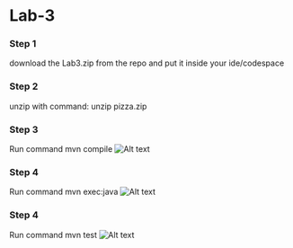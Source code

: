 # Lab-3
### Step 1
download the Lab3.zip from the repo and put it inside your ide/codespace

### Step 2
unzip with command:       unzip pizza.zip

### Step 3
Run command        mvn compile
![Alt text](https://github.com/user-attachments/assets/e719481f-b2f3-4094-ab11-c74bed1f8fa4)

### Step 4
Run command        mvn exec:java
![Alt text](https://github.com/user-attachments/assets/3ad4b439-e2f0-49ee-9a5e-ef27c78552c4)


### Step 4
Run command        mvn test
![Alt text](https://github.com/user-attachments/assets/e4ac2126-fb1b-4bb9-91ab-2688c6b7421d)

